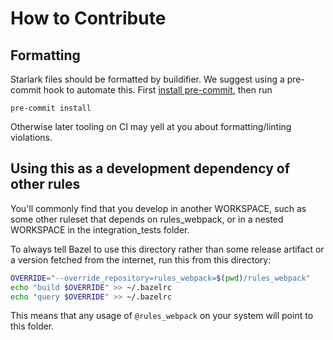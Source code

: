 # How to Contribute

## Formatting

Starlark files should be formatted by buildifier.
We suggest using a pre-commit hook to automate this.
First [install pre-commit](https://pre-commit.com/#installation),
then run

```shell
pre-commit install
```

Otherwise later tooling on CI may yell at you about formatting/linting violations.

## Using this as a development dependency of other rules

You'll commonly find that you develop in another WORKSPACE, such as
some other ruleset that depends on rules_webpack, or in a nested
WORKSPACE in the integration_tests folder.

To always tell Bazel to use this directory rather than some release
artifact or a version fetched from the internet, run this from this
directory:

```sh
OVERRIDE="--override_repository=rules_webpack=$(pwd)/rules_webpack"
echo "build $OVERRIDE" >> ~/.bazelrc
echo "query $OVERRIDE" >> ~/.bazelrc
```

This means that any usage of `@rules_webpack` on your system will point to this folder.
